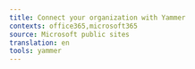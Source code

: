 ```yaml
---
title: Connect your organization with Yammer
contexts: office365,microsoft365
source: Microsoft public sites
translation: en
tools: yammer
---
```


